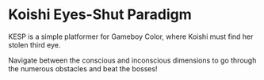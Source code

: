 # Koishi Eyes-Shut Paradigm
KESP is a simple platformer for Gameboy Color, where Koishi must find her stolen third eye.

Navigate between the conscious and inconscious dimensions to go through the numerous obstacles and beat the bosses!

